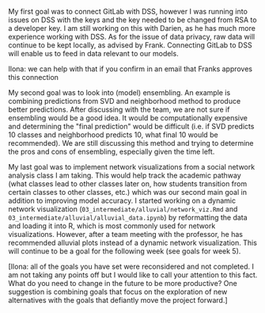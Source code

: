 My first goal was to connect GitLab with DSS, however I was running into issues on DSS with the keys and the key needed to be changed from RSA to a developer key. I am still working on this with Darien, as he has much more experience working with DSS. As for the issue of data privacy, raw data will continue to be kept locally, as advised by Frank. Connecting GitLab to DSS will enable us to feed in data relevant to our models.

Ilona: we can help with that if you confirm in an email that Franks approves this connection

My second goal was to look into (model) ensembling. An example is combining predictions from SVD and neighborhood method to produce better predictions. After discussing with the team, we are not sure if ensembling would be a good idea. It would be computationally expensive and determining the "final prediction" would be difficult (i.e. if SVD predicts 10 classes and neighborhood predicts 10, what final 10 would be recommended). We are still discussing this method and trying to determine the pros and cons of ensembling, especially given the time left.

My last goal was to implement network visualizations from a social network analysis class I am taking. This would help track the academic pathway (what classes lead to other classes later on, how students transition from certain classes to other classes, etc.) which was our second main goal in addition to improving model accuracy. I started working on a dynamic network visualization (`03_intermediate/alluvial/network_viz.Rmd` and `03_intermediate/alluvial/alluvial_data.ipynb`) by reformatting the data and loading it into R, which is most commonly used for network visualizations. However, after a team meeting with the professor, he has recommended alluvial plots instead of a dynamic network visualization. This will continue to be a goal for the following week (see goals for week 5).

[Ilona: all of the goals you have set were reconsidered and not completed. I am not taking any points off but I would like to call your attention to this fact. What do you need to change in the future to be more productive? One suggestion is combining goals that focus on the exploration of new alternatives with the goals that defiantly move the project forward.]   
